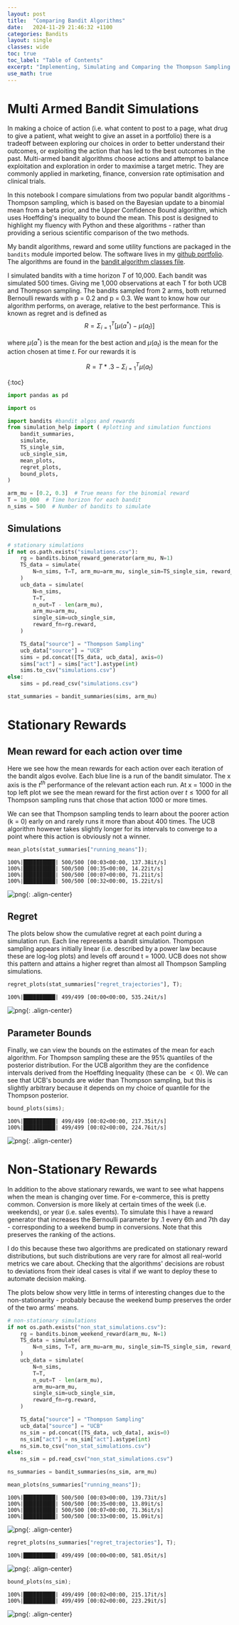 ```yaml
---
layout: post
title:  "Comparing Bandit Algorithms"
date:   2024-11-29 21:46:32 +1100
categories: Bandits
layout: single
classes: wide
toc: true
toc_label: "Table of Contents"
excerpt: "Implementing, Simulating and Comparing the Thompson Sampling and Upper Confidence Bound algorithms"
use_math: true
---
```

<script type="text/x-mathjax-config">
    MathJax.Hub.Config({
    extensions: ["tex2jax.js"],
    jax: ["input/TeX", "output/HTML-CSS"],
    tex2jax: {
      inlineMath: [ ['$','$'], ["\\(","\\)"] ],
      displayMath: [ ['$$','$$'], ["\\[","\\]"] ],
      processEscapes: true
    },
    "HTML-CSS": { availableFonts: ["TeX"] }
  });
  </script>
<script src="https://cdn.mathjax.org/mathjax/latest/MathJax.js?config=TeX-AMS-MML_HTMLorMML" type="text/javascript"></script>
$\renewcommand{\hat}[1]{\widehat{#1}}$
# Multi Armed Bandit Simulations

In making a choice of action (i.e. what content to post to a page, what drug to give a patient, what weight to give an asset in a portfolio) there is a tradeoff between exploring our choices in order to better understand  their outcomes, or exploiting the action that has led to the best outcomes in the past. Multi-armed bandit algorithms choose actions and attempt to balance exploitation and exploration in order to maximise a target metric. They are commonly applied in marketing, finance, conversion rate optimisation and clinical trials. 

In this notebook I compare simulations from two popular bandit algorithms - Thompson sampling, which is based on the Bayesian update to a binomial mean from a beta prior, and the Upper Confidence Bound algorithm, which uses Hoeffding's inequality to bound the mean. This post is designed to highlight my fluency with Python and these algorithms - rather than providing a serious scientific comparison of the two methods. 

My bandit algorithms, reward and some utility functions are packaged in the `bandits` module imported below. The software lives in my [github portfolio](https://github.com/c-ldwc/Portfolio/tree/main/Bandits/bandits). The algorithms are found in the [bandit algorithm classes file](https://github.com/c-ldwc/Portfolio/blob/main/Bandits/bandits/banditClasses.py). 

I simulated bandits with a time horizon $T$ of 10,000. Each bandit was simulated 500 times. Giving me 1,000 observations at each T for both UCB and Thompson sampling. The bandits sampled from 2 arms, both returned Bernoulli rewards with p = 0.2 and p = 0.3. We want to know how our algorithm performs, on average, relative to the best performance. This is known as regret and is defined as 
$$R = \Sigma_{i=1}^{T}\left[\mu(a^*) - \mu(a_t)\right]$$ 

where $\mu(a^*)$ is the mean for the best action and $\mu(a_t)$ is the mean for the action chosen at time $t$. For our rewards it is 

$$R = T*.3 - \Sigma_{i=1}^{T}\mu(a_t)$$

{:toc}


```python
import pandas as pd

import os

import bandits #bandit algos and rewards
from simulation_help import ( #plotting and simulation functions
    bandit_summaries,
    simulate,
    TS_single_sim,
    ucb_single_sim,
    mean_plots,
    regret_plots,
    bound_plots,
)

arm_mu = [0.2, 0.3]  # True means for the binomial reward
T = 10_000  # Time horizon for each bandit
n_sims = 500  # Number of bandits to simulate
```

## Simulations


```python
# stationary simulations
if not os.path.exists("simulations.csv"):
    rg = bandits.binom_reward_generator(arm_mu, N=1)
    TS_data = simulate(
        N=n_sims, T=T, arm_mu=arm_mu, single_sim=TS_single_sim, reward_fn=rg.reward
    )
    ucb_data = simulate(
        N=n_sims,
        T=T,
        n_out=T - len(arm_mu),
        arm_mu=arm_mu,
        single_sim=ucb_single_sim,
        reward_fn=rg.reward,
    )

    TS_data["source"] = "Thompson Sampling"
    ucb_data["source"] = "UCB"
    sims = pd.concat([TS_data, ucb_data], axis=0)
    sims["act"] = sims["act"].astype(int)
    sims.to_csv("simulations.csv")
else:
    sims = pd.read_csv("simulations.csv")

stat_summaries = bandit_summaries(sims, arm_mu)
```

# Stationary Rewards
## Mean reward for each action over time 

Here we see how the mean rewards for each action over each iteration of the bandit algos evolve. Each blue line is a run of the bandit simulator. The x axis is the $t^{th}$ performance of the relevant action each run. At x = 1000 in the top left plot we see the mean reward for the first action over $t\leq1000$ for all Thompson sampling runs that chose that action 1000 or more times. 

We can see that Thompson sampling tends to learn about the poorer action (k = 0) early on and rarely runs it more than about 400 times. The UCB algorithm however takes slightly longer for its intervals to converge to a point where this action is obviously not a winner. 


```python
mean_plots(stat_summaries["running_means"]);
```

    100%|██████████| 500/500 [00:03<00:00, 137.38it/s]
    100%|██████████| 500/500 [00:35<00:00, 14.22it/s]
    100%|██████████| 500/500 [00:07<00:00, 71.21it/s]
    100%|██████████| 500/500 [00:32<00:00, 15.22it/s]



    
![png](/assets/images/2024-11-30%20Comparing%20Bandit%20Algorithms_7_1.png){: .align-center}
    


## Regret
The plots below show the cumulative regret at each point during a simulation run. Each line represents a bandit simulation. Thompson sampling appears initially linear (i.e. described by a power law because these are log-log plots) and levels off around t = 1000. UCB does not show this pattern and attains a higher regret than almost all Thompson Sampling simulations. 


```python
regret_plots(stat_summaries["regret_trajectories"], T);
```

    100%|██████████| 499/499 [00:00<00:00, 535.24it/s]



    
![png](/assets/images/2024-11-30%20Comparing%20Bandit%20Algorithms_9_1.png){: .align-center}
    


## Parameter Bounds

Finally, we can view the bounds on the estimates of the mean for each algorithm. For Thompson sampling these are the 95% quantiles of the posterior distribution. For the UCB algorithm they are the confidence intervals derived from the Hoeffding Inequality (these can be $\lt 0$).  We can see that UCB's bounds are wider than Thompson sampling, but this is slightly arbitrary because it depends on my choice of quantile for the Thompson posterior. 


```python
bound_plots(sims);
```

    100%|██████████| 499/499 [00:02<00:00, 217.35it/s]
    100%|██████████| 499/499 [00:02<00:00, 224.76it/s]



    
![png](/assets/images/2024-11-30%20Comparing%20Bandit%20Algorithms_11_1.png){: .align-center}
    


# Non-Stationary Rewards

In addition to the above stationary rewards, we want to see what happens when the mean is changing over time. For e-commerce, this is pretty common. Conversion is more likely at certain times of the week (i.e. weekends), or year (i.e. sales events). To simulate this I have a reward generator that increases the Bernoulli parameter by .1 every 6th and 7th day - corresponding to a weekend bump in conversions. Note that this preserves the ranking of the actions. 

I do this because these two algorithms are predicated on stationary reward distributions, but such distributions are very rare for almost all real-world metrics we care about. Checking that the algorithms' decisions are robust to deviations from their ideal cases is vital if we want to deploy these to automate decision making.

The plots below show very little in terms of interesting changes due to the non-stationarity - probably because the weekend bump preserves the order of the two arms' means. 


```python
# non-stationary simulations
if not os.path.exists("non_stat_simulations.csv"):
    rg = bandits.binom_weekend_reward(arm_mu, N=1)
    TS_data = simulate(
        N=n_sims, T=T, arm_mu=arm_mu, single_sim=TS_single_sim, reward_fn=rg.reward
    )
    ucb_data = simulate(
        N=n_sims,
        T=T,
        n_out=T - len(arm_mu),
        arm_mu=arm_mu,
        single_sim=ucb_single_sim,
        reward_fn=rg.reward,
    )

    TS_data["source"] = "Thompson Sampling"
    ucb_data["source"] = "UCB"
    ns_sim = pd.concat([TS_data, ucb_data], axis=0)
    ns_sim["act"] = ns_sim["act"].astype(int)
    ns_sim.to_csv("non_stat_simulations.csv")
else:
    ns_sim = pd.read_csv("non_stat_simulations.csv")

ns_summaries = bandit_summaries(ns_sim, arm_mu)
```


```python
mean_plots(ns_summaries["running_means"]);
```

    100%|██████████| 500/500 [00:03<00:00, 139.73it/s]
    100%|██████████| 500/500 [00:35<00:00, 13.89it/s]
    100%|██████████| 500/500 [00:07<00:00, 71.36it/s]
    100%|██████████| 500/500 [00:33<00:00, 15.09it/s]



    
![png](/assets/images/2024-11-30%20Comparing%20Bandit%20Algorithms_14_1.png){: .align-center}
    



```python
regret_plots(ns_summaries["regret_trajectories"], T);
```

    100%|██████████| 499/499 [00:00<00:00, 581.05it/s]



    
![png](/assets/images/2024-11-30%20Comparing%20Bandit%20Algorithms_15_1.png){: .align-center}
    



```python
bound_plots(ns_sim);
```

    100%|██████████| 499/499 [00:02<00:00, 215.17it/s]
    100%|██████████| 499/499 [00:02<00:00, 223.29it/s]



    
![png](/assets/images/2024-11-30%20Comparing%20Bandit%20Algorithms_16_1.png){: .align-center}
    

